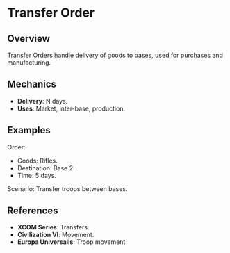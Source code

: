 # Transfer Order

## Overview
Transfer Orders handle delivery of goods to bases, used for purchases and manufacturing.

## Mechanics
- **Delivery**: N days.
- **Uses**: Market, inter-base, production.

## Examples

Order:
- Goods: Rifles.
- Destination: Base 2.
- Time: 5 days.

Scenario: Transfer troops between bases.

## References
- **XCOM Series**: Transfers.
- **Civilization VI**: Movement.
- **Europa Universalis**: Troop movement.
